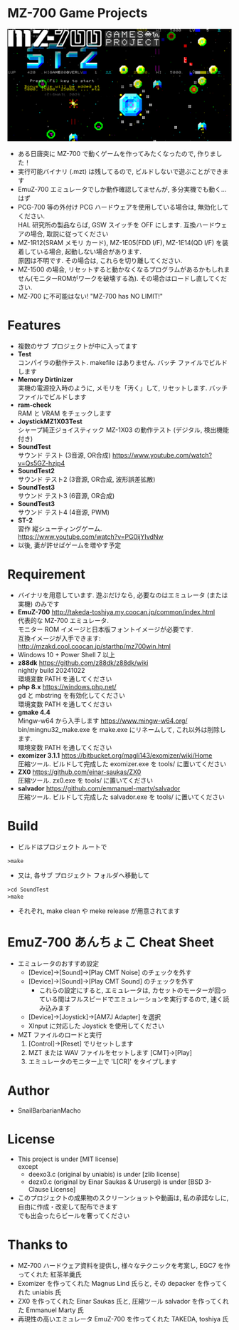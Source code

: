 # MZ-700 Game Projects

![title](MZ-700-games-project.png)

* ある日唐突に MZ-700 で動くゲームを作ってみたくなったので, 作りました！
* 実行可能バイナリ (.mzt) は残してるので, ビルドしないで遊ぶことができます
* EmuZ-700 エミュレータでしか動作確認してませんが, 多分実機でも動く...はず
* PCG-700 等の外付け PCG ハードウェアを使用している場合は, 無効化してください.<br>
  HAL 研究所の製品ならば, GSW スイッチを OFF にします. 互換ハードウェアの場合, 取説に従ってください
* MZ-1R12(SRAM メモリ カード), MZ-1E05(FDD I/F), MZ-1E14(QD I/F) を装着している場合, 起動しない場合があります. <br>
  原因は不明です. その場合は, これらを切り離してください.
* MZ-1500 の場合, リセットすると動かなくなるプログラムがあるかもしれません(モニターROMがワークを破壊する為). その場合はロードし直してください.<br>
* MZ-700 に不可能はない! "MZ-700 has NO LIMIT!"


# Features

* 複数のサブ プロジェクトが中に入ってます
* **Test** <br>
  コンパイラの動作テスト. makefile はありません. バッチ ファイルでビルドします
* **Memory Dirtinizer** <br>
  実機の電源投入時のように, メモリを「汚く」して, リセットします. バッチ ファイルでビルドします
* **ram-check** <br>
  RAM と VRAM をチェックします
* **JoystickMZ1X03Test** <br>
  シャープ純正ジョイスティック MZ-1X03 の動作テスト (デジタル, 検出機能付き)
* **SoundTest** <br>
  サウンド テスト (3音源, OR合成)
  https://www.youtube.com/watch?v=Qs5GZ-hzjp4
* **SoundTest2** <br>
  サウンド テスト2 (3音源, OR合成, 波形誤差拡散)
* **SoundTest3** <br>
  サウンド テスト3 (6音源, OR合成)
* **SoundTest3** <br>
  サウンド テスト4 (4音源, PWM)
* **ST-2** <br>
  習作 縦シューティングゲーム.<br>
  https://www.youtube.com/watch?v=PG0ijYIvdNw
* 以後, 妻が許せばゲームを増やす予定<br>

# Requirement

* バイナリを用意しています. 遊ぶだけなら, 必要なのはエミュレータ (または 実機) のみです
* **EmuZ-700** http://takeda-toshiya.my.coocan.jp/common/index.html<br>
  代表的な MZ-700 エミュレータ.<br>
  モニター ROM イメージと日本版フォントイメージが必要です.<br>
  互換イメージが入手できます: http://mzakd.cool.coocan.jp/starthp/mz700win.html
* Windows 10 + Power Shell 7 以上
* **z88dk** https://github.com/z88dk/z88dk/wiki <br>
  nightly build 20241022<br>
  環境変数 PATH を通してください
* **php 8.x** https://windows.php.net/ <br>
  gd と mbstring を有効化してください <br>
  環境変数 PATH を通してください
* **gmake 4.4** <br>
  Mingw-w64 から入手します https://www.mingw-w64.org/ <br>
  bin/mingnu32_make.exe を make.exe にリネームして, これ以外は削除します.<br>
  環境変数 PATH を通してください
* **exomizer 3.1.1** https://bitbucket.org/magli143/exomizer/wiki/Home<br>
  圧縮ツール. ビルドして完成した exomizer.exe を tools/ に置いてください
* **ZX0** https://github.com/einar-saukas/ZX0<br>
  圧縮ツール. zx0.exe を tools/ に置いてください
* **salvador** https://github.com/emmanuel-marty/salvador<br>
  圧縮ツール. ビルドして完成した salvador.exe を tools/ に置いてください

# Build

* ビルドはプロジェクト ルートで<br>
```
>make
```
* 又は, 各サブ プロジェクト フォルダへ移動して<br>
```
>cd SoundTest
>make
```
* それぞれ, make clean や meke release が用意されてます<br>

# EmuZ-700 あんちょこ Cheat Sheet

* エミュレータのおすすめ設定
  * [Device]->[Sound]->[Play CMT Noise] のチェックを外す
  * [Device]->[Sound]->[Play CMT Sound] のチェックを外す
    * これらの設定にすると, エミュレータは, カセットのモーターが回っている間はフルスピードでエミュレーションを実行するので, 速く読み込みます
  * [Device]->[Joystick]->[AM7J Adapter] を選択
  * XInput に対応した Joystick を使用してください
* MZT ファイルのロードと実行
  1. [Control]->[Reset] でリセットします
  2. MZT または WAV ファイルをセットします [CMT]->[Play]
  3. エミュレータのモニター上で 'L[CR]' をタイプします

# Author

* SnailBarbarianMacho

# License

* This project is under [MIT license]<br>
  except <br>
  - deexo3.c (original by uniabis) is under [zlib license]
  - dezx0.c (original by Einar Saukas & Urusergi) is under [BSD 3-Clause License]
* このプロジェクトの成果物のスクリーンショットや動画は, 私の承諾なしに, 自由に作成・改変して配布できます<br>
  でも出会ったらビールを奢ってください

# Thanks to

* MZ-700 ハードウェア資料を提供し, 様々なテクニックを考案し, EGC7 を作ってくれた 紅茶羊羹氏
* Exomizer を作ってくれた Magnus Lind 氏らと, その depacker を作ってくれた uniabis 氏
* ZX0 を作ってくれた Einar Saukas 氏と, 圧縮ツール salvador を作ってくれた Emmanuel Marty 氏
* 再現性の高いエミュレータ EmuZ-700 を作ってくれた TAKEDA, toshiya 氏
